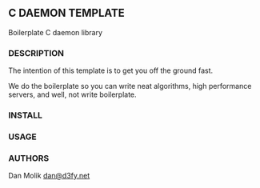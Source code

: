 ## C DAEMON TEMPLATE

Boilerplate C daemon library

### DESCRIPTION

The intention of this template is to get you off the ground fast.

We do the boilerplate so you can write neat algorithms, high performance servers, and well,
not write boilerplate.

### INSTALL

### USAGE

### AUTHORS

Dan Molik <dan@d3fy.net>

